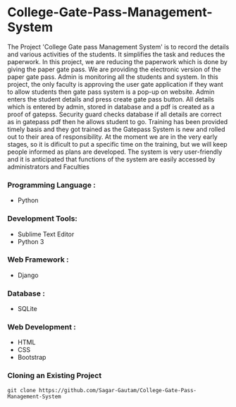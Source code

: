 # College-Gate-Pass-Management-System
The Project 'College Gate pass Management System' is to record the details and various activities of the students. It simplifies the task and reduces the paperwork. In this project, we are reducing the paperwork which is done by giving the paper gate pass. We are providing the electronic version of the paper gate pass. Admin is monitoring all the students  and system. In this project, the only faculty is approving the user gate application if they want to allow students  then gate pass system is a pop-up on website. Admin enters the student details and press create gate pass button. All details which is entered by admin, stored in database and a pdf is created as a proof of gatepss. Security guard checks database if all details  are correct as in gatepass pdf then he allows student to go. Training has been provided timely basis and they got trained as the Gatepass System is new and rolled out to their area of responsibility. At the moment we are in the very early stages, so it is dificult to put a specific time on the training, but we will keep people informed as plans are developed. The system is very user-friendly and it is anticipated that functions of the system are easily accessed by administrators and Faculties
### Programming Language :
* Python
### Development Tools:
* Sublime Text Editor
* Python 3
### Web Framework :
* Django
### Database :
* SQLite
### Web Development :
* HTML
* CSS
* Bootstrap
### Cloning an Existing Project
```
git clone https://github.com/Sagar-Gautam/College-Gate-Pass-Management-System
```
